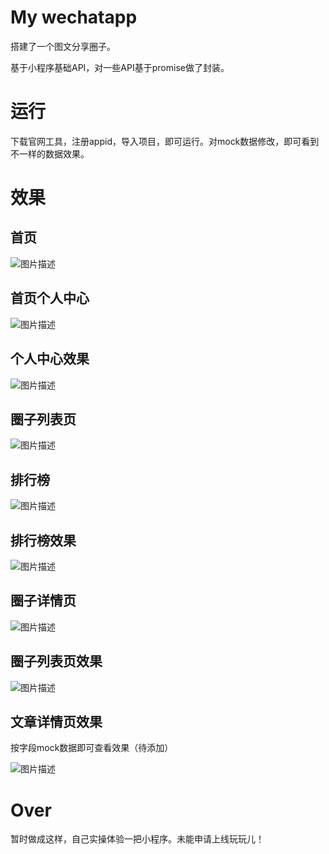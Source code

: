 # My wechatapp

搭建了一个图文分享圈子。

基于小程序基础API，对一些API基于promise做了封装。

# 运行

下载官网工具，注册appid，导入项目，即可运行。对mock数据修改，即可看到不一样的数据效果。

# 效果

## 首页
![图片描述][1]

## 首页个人中心

![图片描述][2]

## 个人中心效果

![图片描述][3]

## 圈子列表页

![图片描述][4]

## 排行榜

![图片描述][5]

## 排行榜效果

![图片描述][6]

## 圈子详情页

![图片描述][7]

## 圈子列表页效果

![图片描述][8]

## 文章详情页效果

按字段mock数据即可查看效果（待添加）

![图片描述][9]


# Over

暂时做成这样，自己实操体验一把小程序。未能申请上线玩玩儿！


  [1]: assets/showpics/1.jpg
  [2]: assets/showpics/2.jpg
  [3]: assets/showpics/3.jpg
  [4]: assets/showpics/4.jpg
  [5]: assets/showpics/5.jpg
  [6]: assets/showpics/6.jpg
  [7]: assets/showpics/7.jpg
  [8]: assets/showpics/8.jpg
  [9]: assets/showpics/9.jpg
